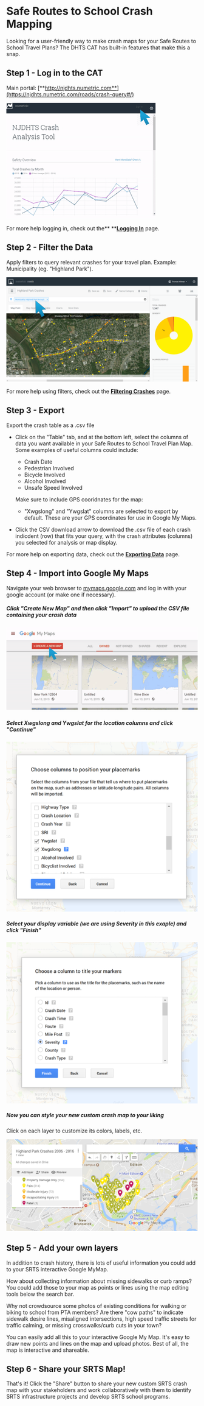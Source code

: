 # Safe Routes to School Crash Mapping

Looking for a user-friendly way to make crash maps for your Safe Routes to School Travel Plans? The DHTS CAT has built-in features that make this a snap.

## Step 1 - Log in to the CAT

Main portal: [**http://njdhts.numetric.com**](https://njdhts.numetric.com/roads/crash-query#/)

![](/assets/ezgif.com-optimize%284%29.gif)

For more help logging in, check out the** **[**Logging In**](/chapter1/logging-in.md) page.

## Step 2 - Filter the Data

Apply filters to query relevant crashes for your travel plan. Example: Municipality \(eg. "Highland Park"\).

![](/assets/srts_filter_arrow.png)

For more help using filters, check out the [**Filtering Crashes**](/chapter1/filtering-crashes.md) page.

## Step 3 - Export

Export the crash table as a .csv file

* Click on the "Table" tab, and at the bottom left, select the columns of data you want available in your Safe Routes to School Travel Plan Map. Some examples of useful columns could include:

  * Crash Date
  * Pedestrian Involved
  * Bicycle Involved
  * Alcohol Involved
  * Unsafe Speed Involved

  Make sure to include GPS cooridnates for the map:

  * "Xwgslong" and "Ywgslat" columns are selected to export by default. These are your GPS coordinates for use in Google My Maps.

* Click the CSV download arrow to download the .csv file of each crash indicdent \(row\) that fits your query, with the crash attributes \(columns\) you selected for analysis or map display.

For more help on exporting data, check out the [**Exporting Data**](/chapter1/exporting-data.md) page.

## Step 4 - Import into Google My Maps

Navigate your web browser to [mymaps.google.com](mymaps.google.com) and log in with your google account \(or make one if necessary\).

##### Click "Create New Map" and then click "Import" to upload the CSV file containing your crash data

##### ![](/assets/google_map_upload.gif)

##### Select Xwgslong and Ywgslat for the location columns and click "Continue"

![](/assets/google_map_coordinates.png)

##### Select your display variable \(we are using Severity in this exaple\) and click "Finish"

![](/assets/google_map_categories.png)

##### Now you can style your new custom crash map to your liking

Click on each layer to customize its colors, labels, etc.

![](/assets/google_map_finished2.png)

## Step 5 - Add your own layers

In addition to crash history, there is lots of useful information you could add to your SRTS interactive Google MyMap.

How about collecting information about missing sidewalks or curb ramps? You could add those to your map as points or lines using the map editing tools below the search bar.

Why not crowdsource some photos of existing conditions for walking or biking to school from PTA members? Are there "cow paths" to indicate sidewalk desire lines, misaligned intersections, high speed traffic streets for traffic calming, or missing crosswalks/curb cuts in your town?

You can easily add all this to your interactive Google My Map. It's easy to draw new points and lines on the map and upload photos. Best of all, the map is interactive and shareable.

## Step 6 - Share your SRTS Map!

That's it! Click the "Share" button to share your new custom SRTS crash map with your stakeholders and work collaboratively with them to identify SRTS infrastructure projects and develop SRTS school programs.

